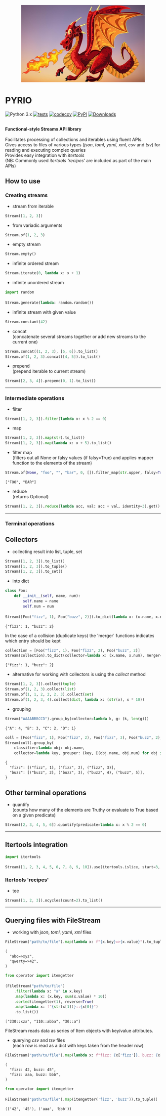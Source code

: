 <p align="center">
  <img src="https://github.com/kaliv0/pyrio/blob/main/assets/Pyrio.jpg?raw=true" width="400" alt="Pyrio">
</p>

# PYRIO


![Python 3.x](https://img.shields.io/badge/python-3.12-blue?style=flat-square&logo=Python&logoColor=white)
[![tests](https://img.shields.io/github/actions/workflow/status/kaliv0/pyrio/ci.yml)](https://github.com/kaliv0/pyrio/actions/workflows/ci.yml)
[![codecov](https://codecov.io/gh/kaliv0/pyrio/graph/badge.svg?token=7EEG43BL33)](https://codecov.io/gh/kaliv0/pyrio)
[![PyPI](https://img.shields.io/pypi/v/pyrio.svg)](https://pypi.org/project/pyrio/)
[![Downloads](https://static.pepy.tech/badge/pyrio)](https://pepy.tech/project/pyrio)

<br><b>Functional-style Streams API library</b><br>
<br>Facilitates processing of collections and iterables using fluent APIs.
<br>Gives access to files of various types (<i>json</i>, <i>toml</i>, <i>yaml</i>, <i>xml</i>, <i>csv</i> and <i>tsv</i>) for reading and executing complex queries
<br>Provides easy integration with <i>itertools</i>
<br>(NB: Commonly used <i>itertools 'recipes'</i> are included as part of the main APIs)

## How to use
### Creating streams
- stream from iterable
```python
Stream([1, 2, 3])
```

- from variadic arguments
```python
Stream.of(1, 2, 3)
```

- empty stream
```python
Stream.empty()
```

- infinite ordered stream
```python
Stream.iterate(0, lambda x: x + 1)
```

- infinite unordered stream
```python
import random

Stream.generate(lambda: random.random())
```

- infinite stream with given value
```python
Stream.constant(42)
```

- concat
<br>(concatenate several streams together or add new streams to the current one)
```python
Stream.concat((1, 2, 3), [5, 6]).to_list()
Stream.of(1, 2, 3).concat([4, 5]).to_list()
```

- prepend
<br>(prepend iterable to current stream)
```python
Stream([2, 3, 4]).prepend(0, 1).to_list()
```
--------------------------------------------
### Intermediate operations
- filter
```python
Stream([1, 2, 3]).filter(lambda x: x % 2 == 0)
```

- map
```python
Stream([1, 2, 3]).map(str).to_list()
Stream([1, 2, 3]).map(lambda x: x + 5).to_list()
```

- filter map
<br>(filters out all None or falsy values (if falsy=True) and applies mapper function to the elements of the stream)
```python
Stream.of(None, "foo", "", "bar", 0, []).filter_map(str.upper, falsy=True).to_list()
```
```shell
["FOO", "BAR"]
```

- reduce 
<br>(returns Optional)
```python
Stream([1, 2, 3]).reduce(lambda acc, val: acc + val, identity=3).get()
```
--------------------------------------------
### Terminal operations
## Collectors
- collecting result into list, tuple, set
```python
Stream([1, 2, 3]).to_list()
Stream([1, 2, 3]).to_tuple()
Stream([1, 2, 3]).to_set()
```

- into dict
```python
class Foo:
    def __init__(self, name, num):
        self.name = name
        self.num = num
        
Stream([Foo("fizz", 1), Foo("buzz", 2)]).to_dict(lambda x: (x.name, x.num))
```
```shell
{"fizz": 1, "buzz": 2}
```

In the case of a collision (duplicate keys) the 'merger' functions indicates which entry should be kept
```python
collection = [Foo("fizz", 1), Foo("fizz", 2), Foo("buzz", 2)]
Stream(collection).to_dict(collector=lambda x: (x.name, x.num), merger=lambda old, new: old)
```
```shell
{"fizz": 1, "buzz": 2}
```

- alternative for working with collectors is using the <i>collect</i> method
```python
Stream([1, 2, 3]).collect(tuple)
Stream.of(1, 2, 3).collect(list)
Stream.of(1, 1, 2, 2, 2, 3).collect(set)
Stream.of(1, 2, 3, 4).collect(dict, lambda x: (str(x), x * 10))
```

- grouping
```python
Stream("AAAABBBCCD").group_by(collector=lambda k, g: (k, len(g)))
```
```shell
{"A": 4, "B": 3, "C": 2, "D": 1}
```

```python
coll = [Foo("fizz", 1), Foo("fizz", 2), Foo("fizz", 3), Foo("buzz", 2), Foo("buzz", 3), Foo("buzz", 4), Foo("buzz", 5)]
Stream(coll).group_by(
    classifier=lambda obj: obj.name,
    collector=lambda key, grouper: (key, [(obj.name, obj.num) for obj in list(grouper)]))
```
```shell
{
  "fizz": [("fizz", 1), ("fizz", 2), ("fizz", 3)],
  "buzz": [("buzz", 2), ("buzz", 3), ("buzz", 4), ("buzz", 5)],
}
```
## Other terminal operations
- quantify
<br>(counts how many of the elements are Truthy or evaluate to True based on a given predicate)
```python
Stream([2, 3, 4, 5, 6]).quantify(predicate=lambda x: x % 2 == 0)
```
--------------------------------------------
## Itertools integration
```python
import itertools

Stream([1, 2, 3, 4, 5, 6, 7, 8, 9, 10]).use(itertools.islice, start=3, stop=8)
```
### Itertools 'recipes'
- tee
```python
Stream([1, 2, 3]).ncycles(count=2).to_list()
```
--------------------------------------------
## Querying files with FileStream
- working with <i>json</i>, <i>toml</i>, <i>yaml</i>, <i>xml</i> files
```python
FileStream("path/to/file").map(lambda x: f"{x.key}=>{x.value}").to_tuple()
```
```shell
(
  "abc=>xyz", 
  "qwerty=>42",
)
```
```python
from operator import itemgetter

(FileStream("path/to/file")
    .filter(lambda x: "a" in x.key)
    .map(lambda x: (x.key, sum(x.value) * 10))
    .sorted(itemgetter(1), reverse=True)
    .map(lambda x: f"{str(x[1])}::{x[0]}")
    .to_list()) 
```
```shell
["230::xza", "110::abba", "30::a"]
```
FileStream reads data as series of Item objects with key/value attributes.

- querying <i>csv</i> and <i>tsv</i> files
<br>(each row is read as a dict with keys taken from the header row)
```python
FileStream("path/to/file").map(lambda x: f"fizz: {x['fizz']}, buzz: {x['buzz']}").to_tuple() 
```
```shell
(
  "fizz: 42, buzz: 45",
  "fizz: aaa, buzz: bbb",
)
```
```python
from operator import itemgetter

FileStream("path/to/file").map(itemgetter('fizz', 'buzz')).to_tuple()
```
```shell
(('42', '45'), ('aaa', 'bbb'))
```